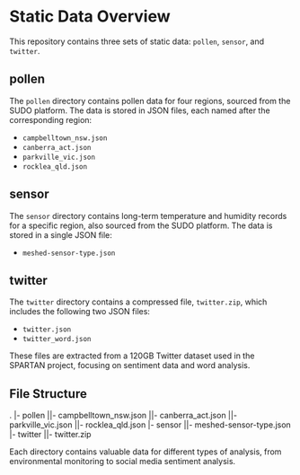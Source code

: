 # Static Data Overview

This repository contains three sets of static data: `pollen`, `sensor`, and `twitter`.

## pollen

The `pollen` directory contains pollen data for four regions, sourced from the SUDO platform. The data is stored in JSON files, each named after the corresponding region:

- `campbelltown_nsw.json`
- `canberra_act.json`
- `parkville_vic.json`
- `rocklea_qld.json`

## sensor

The `sensor` directory contains long-term temperature and humidity records for a specific region, also sourced from the SUDO platform. The data is stored in a single JSON file:

- `meshed-sensor-type.json`

## twitter

The `twitter` directory contains a compressed file, `twitter.zip`, which includes the following two JSON files:

- `twitter.json`
- `twitter_word.json`

These files are extracted from a 120GB Twitter dataset used in the SPARTAN project, focusing on sentiment data and word analysis.

## File Structure

.
|- pollen
||- campbelltown_nsw.json
||-  canberra_act.json
||- parkville_vic.json
||-  rocklea_qld.json
|- sensor
||- meshed-sensor-type.json
|-  twitter
||- twitter.zip


Each directory contains valuable data for different types of analysis, from environmental monitoring to social media sentiment analysis.
